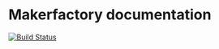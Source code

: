 # Makerfactory documentation

[![Build Status](https://travis-ci.org/makerfactoryio/docs.svg?branch=master)](https://travis-ci.org/makerfactoryio/docs)
